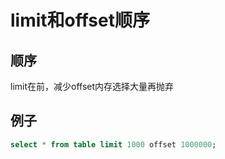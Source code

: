 # limit和offset顺序

## 顺序

limit在前，减少offset内存选择大量再抛弃

## 例子

```sql
select * from table limit 1000 offset 1000000;
```